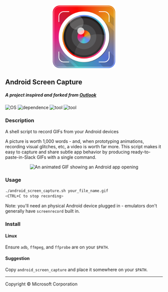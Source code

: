 <p align="center"><img src="logo/1024.png" alt="Android-Screen-Capture" height="200px"></p>

## Android Screen Capture

##### A project inspired and forked from [Outlook](https://github.com/outlook/gifcap)

![OS](https://img.shields.io/badge/OS-Linux-212121.svg?style=true)
![dependence](https://img.shields.io/badge/dependence-adb-F44336.svg?style=true)
![tool](https://img.shields.io/badge/tool-ffmpeg-4CAF50.svg?style=true)
![tool](https://img.shields.io/badge/tool-ffprobe-4CAF50.svg?style=true)

### Description

A shell script to record GIFs from your Android devices

A picture is worth 1,000 words - and, when prototyping animations, recording visual glitches, etc, a video is
worth far more.  This script makes it easy to capture and share subtle app behavior by producing ready-to-paste-in-Slack
GIFs with a single command.

<div align="center">
  <img src="art/example.gif" alt="An animated GIF showing an Android app opening" />
  <br />
</div>

### Usage

```bash
./android_screen_capture.sh your_file_name.gif
<CTRL+C to stop recording>
```

Note: you'll need an physical Android device plugged in - emulators don't generally have `screenrecord` built in.

### Install

#### Linux

Ensure `adb`, `ffmpeg`, and `ffprobe` are on your `$PATH`.

#### Suggestion

Copy `android_screen_capture` and place it somewhere on your `$PATH`.

-------

Copyright © Microsoft Corporation
